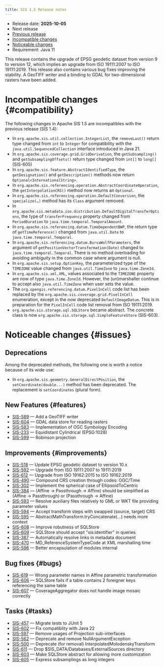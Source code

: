 ```yaml
---
title: SIS 1.5 Release notes
---
```


* Release date: **2025-10-05**
* Next release
* [Previous release](1.4.html)
* [Incompatible changes](#compatibility)
* [Noticeable changes](#issues)
* Requirement: Java 11

This release contains the upgrade of EPSG geodetic dataset from version 9 to version 12,
which implies an upgrade from ISO 19111:2007 to ISO 19111:2019.
This release also contains various bug fixes improving the stability.
A GeoTIFF writer and a binding to GDAL for two-dimensional rasters have been added.

# Incompatible changes    {#compatibility}

The following changes in Apache SIS 1.5 are incompatibles with the previous release (SIS 1.4):

* In `org.apache.sis.util.collection.IntegerList`, the `removeLast()` return type changed from `int` to `Integer`
  for compatibility with the `java.util.SequencedCollection` interface introduced in Java 21.
* In `org.apache.sis.coverage.grid.GridDerivation`, the `getSubsampling()` and `getSubsamplingOffsets()` return type changed from `int[]` to `long[]` (SIS-605)
* In `org.apache.sis.feature.AbstractIdentifiedType`, the `getDesignation()` and `getDescription()` methods now return `Optional<InternationalString>`.
* In `org.apache.sis.referencing.operation.AbstractCoordinateOperation`, the `getInterpolationCRS()` method now returns an `Optional`.
* In `org.apache.sis.referencing.operation.DefaultConversion`, the `specialize(…)` method has its `Class` argument removed.
* In `org.apache.sis.metadata.iso.distribution.DefaultDigitalTransferOptions`, the type of `transferFrequency` property changed from `PeriodDuration` to `java.time.temporal.TemporalAmount`.
* In `org.apache.sis.referencing.datum.TimeDependentBWP`, the return type of `getTimeReference()` changed from `java.util.Date` to `java.time.temporal.Temporal`.
* In `org.apache.sis.referencing.datum.BursaWolfParameters`, the argument of `getPositionVectorTransformation(Date)` changed to `java.time.temporal.Temporal`.
  There is no method overloading for avoiding ambiguity in the common case where argument is null.
* In `org.apache.sis.setup.OptionKey`, the parameterized type of the  `TIMEZONE` value changed from `java.util.TimeZone` to `java.time.ZoneId`.
* In `org.apache.sis.xml.XML`, values associated to the `TIMEZONE` property are now of type `java.time.ZoneId`.
  However, the (un)marshaller continue to accept also `java.util.TimeZone` when user sets the value.
* The `org.opengis.referencing.datum.PixelInCell` code list has been replaced by the `org.apache.sis.coverage.grid.PixelInCell` enumeration,
  except in the now deprecated `DefaultImageDatum`. This is in preparation for the `PixelInCell` code list removal from ISO 19111:2019.
* `org.apache.sis.storage.sql.SQLStore` became abstract. The concrete class is now `org.apache.sis.storage.sql.SimpleFeatureStore` (SIS-603).


# Noticeable changes    {#issues}

## Deprecations
Among the deprecated methods, the following one is worth a notice because of its wide use:

* In `org.apache.sis.geometry.GeneralDirectPosition`, the `setCoordinate(double...)` method has been deprecated.
  The replacement is `setCoordinates` (plural form).

## New Features    {#features}
* [SIS-589](https://issues.apache.org/jira/browse/SIS-589) — Add a GeoTIFF writer
* [SIS-604](https://issues.apache.org/jira/browse/SIS-604) — GDAL data store for reading rasters
* [SIS-583](https://issues.apache.org/jira/browse/SIS-583) — Implementation of OGC Symbology Encoding
* [SIS-233](https://issues.apache.org/jira/browse/SIS-233) — Equidistant Cylindrical (EPSG:1028)
* [SIS-599](https://issues.apache.org/jira/browse/SIS-599) — Robinson projection

## Improvements    {#improvements}
* [SIS-518](https://issues.apache.org/jira/browse/SIS-518) — Update EPSG geodetic dataset to version 10.x
* [SIS-592](https://issues.apache.org/jira/browse/SIS-592) — Upgrade from ISO 19111:2007 to 19111:2019
* [SIS-612](https://issues.apache.org/jira/browse/SIS-612) — Upgrade from ISO 19162:2015 to ISO 19162:2019
* [SIS-490](https://issues.apache.org/jira/browse/SIS-490) — Compound CRS creation through codes: OGC/Time
* [SIS-302](https://issues.apache.org/jira/browse/SIS-302) — Implement the spherical case of EllipsoidToCentric
* [SIS-384](https://issues.apache.org/jira/browse/SIS-384) — (Affine → Passthrough → Affine) should be simplified as (Affine → Passthrough) or (Passthrough → Affine)
* [SIS-593](https://issues.apache.org/jira/browse/SIS-593) — Resolve auxiliary files relatively to GML or WKT file providing parameter values
* [SIS-594](https://issues.apache.org/jira/browse/SIS-594) — Accept transform steps with swapped (source, target) CRS
* [SIS-595](https://issues.apache.org/jira/browse/SIS-595) — AbstractMathTransform.tryConcatenate(…) needs more context
* [SIS-608](https://issues.apache.org/jira/browse/SIS-608) — Improve robutness of SQLStore
* [SIS-609](https://issues.apache.org/jira/browse/SIS-609) — SQLStore should accept "sis:identifier" in queries
* [SIS-387](https://issues.apache.org/jira/browse/SIS-387) — Automatically resolve links in metadata document
* [SIS-470](https://issues.apache.org/jira/browse/SIS-470) — MD_ReferenceSystemTypeCode at XML marshalling time
* [SIS-596](https://issues.apache.org/jira/browse/SIS-596) — Better encapsulation of modules internal

## Bug fixes    {#bugs}
* [SIS-619](https://issues.apache.org/jira/browse/SIS-619) — Wrong parameter names in Affine parametric transformation
* [SIS-606](https://issues.apache.org/jira/browse/SIS-606) — SQLStore fails if a table contains 2 foreigner keys referencing the same table
* [SIS-607](https://issues.apache.org/jira/browse/SIS-607) — CoverageAggregator does not handle image mosaic correctly

## Tasks    {#tasks}
* [SIS-457](https://issues.apache.org/jira/browse/SIS-457) — Migrate tests to JUnit 5
* [SIS-602](https://issues.apache.org/jira/browse/SIS-602) — Fix compatiblity with Java 22
* [SIS-597](https://issues.apache.org/jira/browse/SIS-597) — Remove usages of Projection sub-interfaces
* [SIS-562](https://issues.apache.org/jira/browse/SIS-562) — Deprecate and remove NullArgumentException
* [SIS-500](https://issues.apache.org/jira/browse/SIS-500) — Deprecate (for removal) InterpolatedMolodenskyTransform
* [SIS-611](https://issues.apache.org/jira/browse/SIS-611) — Drop $SIS_DATA/Databases/ExternalSources directory
* [SIS-603](https://issues.apache.org/jira/browse/SIS-603) — Make SQLStore abstract for allowing more customization
* [SIS-605](https://issues.apache.org/jira/browse/SIS-605) — Express subsamplings as long integers
